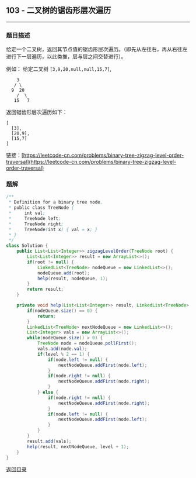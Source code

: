 ## **103 - 二叉树的锯齿形层次遍历**
---------------------

### **题目描述**
给定一个二叉树，返回其节点值的锯齿形层次遍历。（即先从左往右，再从右往左进行下一层遍历，以此类推，层与层之间交替进行）。

例如：
给定二叉树 `[3,9,20,null,null,15,7]`,
```
    3
   / \
  9  20
    /  \
   15   7
```
返回锯齿形层次遍历如下：
```
[
  [3],
  [20,9],
  [15,7]
]
```

链接：[https://leetcode-cn.com/problems/binary-tree-zigzag-level-order-traversal](https://leetcode-cn.com/problems/binary-tree-zigzag-level-order-traversal)







### **题解**
``` java
/**
 * Definition for a binary tree node.
 * public class TreeNode {
 *     int val;
 *     TreeNode left;
 *     TreeNode right;
 *     TreeNode(int x) { val = x; }
 * }
 */
class Solution {
    public List<List<Integer>> zigzagLevelOrder(TreeNode root) {
        List<List<Integer>> result = new ArrayList<>();
        if(root != null) {
            LinkedList<TreeNode> nodeQueue = new LinkedList<>();
            nodeQueue.add(root);
            help(result, nodeQueue, 1);
        }
        return result;
    }

    private void help(List<List<Integer>> result, LinkedList<TreeNode> nodeQueue, int level) {
        if(nodeQueue.size() == 0) {
            return;
        }
        LinkedList<TreeNode> nextNodeQueue = new LinkedList<>();
        List<Integer> vals = new ArrayList<>();
        while(nodeQueue.size() > 0) {
            TreeNode node = nodeQueue.pollFirst();
            vals.add(node.val);
            if(level % 2 == 1) {
                if(node.left != null) {
                    nextNodeQueue.addFirst(node.left);
                }
                if(node.right != null) {
                    nextNodeQueue.addFirst(node.right);
                }
            } else {
                if(node.right != null) {
                    nextNodeQueue.addFirst(node.right);
                }
                if(node.left != null) {
                    nextNodeQueue.addFirst(node.left);
                }
            }
        }
        result.add(vals);
        help(result, nextNodeQueue, level + 1);
    }
}
```

[返回目录](https://maxwell-l.github.io/WriteSomething/something/leetcode)
